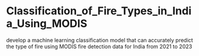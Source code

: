 # Classification_of_Fire_Types_in_India_Using_MODIS
develop a machine learning classification model that can accurately predict the type of fire using MODIS fire detection data for India from 2021 to 2023
